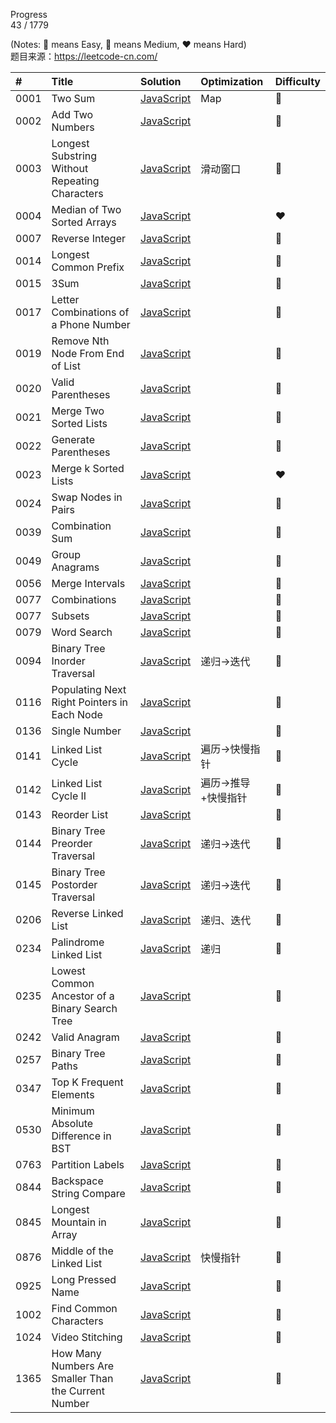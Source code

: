 Progress  
43 / 1779

(Notes: :green_heart: means Easy, :yellow_heart: means Medium, :heart: means Hard)  
题目来源：https://leetcode-cn.com/

|#|Title|Solution|Optimization|Difficulty|
|:---|:---|:---|:---|:---|
|0001|Two Sum|[JavaScript](https://github.com/Chellyyy/LeetCode/blob/master/problems/0001.two-sum.js)|Map|:green_heart:|
|0002|Add Two Numbers|[JavaScript](https://github.com/Chellyyy/LeetCode/blob/master/problems/0002.add-two-numbers.js)| |:yellow_heart:|
|0003|Longest Substring Without Repeating Characters|[JavaScript](https://github.com/Chellyyy/LeetCode/blob/master/problems/0003.longest-substring-without-repeating-characters.js)|滑动窗口|:yellow_heart:|
|0004|Median of Two Sorted Arrays|[JavaScript](https://github.com/Chellyyy/LeetCode/blob/master/problems/0004.median-of-two-sorted-arrays.js)| |:heart:|
|0007|Reverse Integer|[JavaScript](https://github.com/Chellyyy/LeetCode/blob/master/problems/0007.reverse-integer.js)| |:green_heart:|
|0014|Longest Common Prefix|[JavaScript](https://github.com/Chellyyy/LeetCode/blob/master/problems/0014.longest-common-prefix.js)| |:green_heart:|
|0015|3Sum|[JavaScript](https://github.com/Chellyyy/LeetCode/blob/master/problems/0015.3Sum.js)| |:yellow_heart:|
|0017|Letter Combinations of a Phone Number|[JavaScript](https://github.com/Chellyyy/LeetCode/blob/master/problems/0017.letter-combinations-of-a-phone-number.js)| |:yellow_heart:|
|0019|Remove Nth Node From End of List|[JavaScript](https://github.com/Chellyyy/LeetCode/blob/master/problems/0019.remove-nth-node-from-end-of-list.js)| |:yellow_heart:|
|0020|Valid Parentheses|[JavaScript](https://github.com/Chellyyy/LeetCode/blob/master/problems/0020.valid-parentheses.js)| |:green_heart:|
|0021|Merge Two Sorted Lists|[JavaScript](https://github.com/Chellyyy/LeetCode/blob/master/problems/0021.merge-two-sorted-lists.js)| |:green_heart:|
|0022|Generate Parentheses|[JavaScript](https://github.com/Chellyyy/LeetCode/blob/master/problems/0022.generate-parentheses.js)| |:yellow_heart:|
|0023|Merge k Sorted Lists|[JavaScript](https://github.com/Chellyyy/LeetCode/blob/master/problems/0023.merge-k-sorted-lists.js)| |:heart:|
|0024|Swap Nodes in Pairs|[JavaScript](https://github.com/Chellyyy/LeetCode/blob/master/problems/0024.swap-nodes-in-pairs.js)| |:yellow_heart:|
|0039|Combination Sum|[JavaScript](https://github.com/Chellyyy/LeetCode/blob/master/problems/0039.combination-sum.js)| |:yellow_heart:|
|0049|Group Anagrams|[JavaScript](https://github.com/Chellyyy/LeetCode/blob/master/problems/0049.group-anagrams.js) | |:yellow_heart:|
|0056|Merge Intervals|[JavaScript](https://github.com/Chellyyy/LeetCode/blob/master/problems/0056.merge-intervals.js)| |:yellow_heart:|
|0077|Combinations|[JavaScript](https://github.com/Chellyyy/LeetCode/blob/master/problems/0077.combinations.js)| |:yellow_heart:|
|0077|Subsets|[JavaScript](https://github.com/Chellyyy/LeetCode/blob/master/problems/0078.subsets.js)| |:yellow_heart:|
|0079|Word Search|[JavaScript](https://github.com/Chellyyy/LeetCode/blob/master/problems/0079.word-search.js)| |:yellow_heart:|
|0094|Binary Tree Inorder Traversal|[JavaScript](https://github.com/Chellyyy/LeetCode/blob/master/problems/0094.binary-tree-inorder-traversal.js)|递归->迭代|:yellow_heart:|
|0116|Populating Next Right Pointers in Each Node|[JavaScript](https://github.com/Chellyyy/LeetCode/blob/master/problems/0116.populating-next-right-pointers-in-each-node.js)| |:yellow_heart:|
|0136|Single Number|[JavaScript](https://github.com/Chellyyy/LeetCode/blob/master/problems/0136.single-number.js)| |:green_heart:|
|0141|Linked List Cycle|[JavaScript](https://github.com/Chellyyy/LeetCode/blob/master/problems/0141.linked-list-cycle.js)|遍历->快慢指针|:green_heart:|
|0142|Linked List Cycle II|[JavaScript](https://github.com/Chellyyy/LeetCode/blob/master/problems/0142.linked-list-cycle-II.js)|遍历->推导+快慢指针|:yellow_heart:|
|0143|Reorder List|[JavaScript](https://github.com/Chellyyy/LeetCode/blob/master/problems/0143.reorder-list.js)| |:yellow_heart:|
|0144|Binary Tree Preorder Traversal|[JavaScript](https://github.com/Chellyyy/LeetCode/blob/master/problems/0144.binary-tree-preorder-traversal.js)|递归->迭代|:yellow_heart:|
|0145|Binary Tree Postorder Traversal|[JavaScript](https://github.com/Chellyyy/LeetCode/blob/master/problems/0145.binary-tree-postorder-traversal.js)|递归->迭代|:yellow_heart:|
|0206|Reverse Linked List|[JavaScript](https://github.com/Chellyyy/LeetCode/blob/master/problems/0206.reverse-linked-list.js)|递归、迭代|:green_heart:|
|0234|Palindrome Linked List|[JavaScript](https://github.com/Chellyyy/LeetCode/blob/master/problems/0234.palindrome-linked-list.js)|递归|:green_heart:|
|0235|Lowest Common Ancestor of a Binary Search Tree|[JavaScript](https://github.com/Chellyyy/LeetCode/blob/master/problems/0235.lowest-common-ancestor-of-a-binary-search-tree.js)| |:green_heart:|
|0242|Valid Anagram|[JavaScript](https://github.com/Chellyyy/LeetCode/blob/master/problems/0242.valid-anagram.js)| |:green_heart:|
|0257|Binary Tree Paths|[JavaScript](https://github.com/Chellyyy/LeetCode/blob/master/problems/0257.binary-tree-paths.js)| |:green_heart:|
|0347|Top K Frequent Elements|[JavaScript](https://github.com/Chellyyy/LeetCode/blob/master/problems/0347.top-k-frequent-elements.js)| |:yellow_heart:|
|0530|Minimum Absolute Difference in BST|[JavaScript](https://github.com/Chellyyy/LeetCode/blob/master/problems/0530.minimum-absolute-difference-in-bst.js)| |:yellow_heart:|
|0763|Partition Labels|[JavaScript](https://github.com/Chellyyy/LeetCode/blob/master/problems/0763.partition-labels.js)| |:yellow_heart:|
|0844|Backspace String Compare|[JavaScript](https://github.com/Chellyyy/LeetCode/blob/master/problems/0844.backspace-string-compare.js)| |:green_heart:|
|0845|Longest Mountain in Array|[JavaScript](https://github.com/Chellyyy/LeetCode/blob/master/problems/0845.longest-mountain-in-array.js)| |:yellow_heart:|
|0876|Middle of the Linked List|[JavaScript](https://github.com/Chellyyy/LeetCode/blob/master/problems/0876.middle-of-the-linked-list.js)|快慢指针|:green_heart:|
|0925|Long Pressed Name|[JavaScript](https://github.com/Chellyyy/LeetCode/blob/master/problems/0925.long-pressed-name.js)| |:green_heart:|
|1002|Find Common Characters|[JavaScript](https://github.com/Chellyyy/LeetCode/blob/master/problems/1002.find-common-characters.js)| |:yellow_heart:|
|1024|Video Stitching|[JavaScript](https://github.com/Chellyyy/LeetCode/blob/master/problems/1024.video-stitching.js)| |:yellow_heart:|
|1365|How Many Numbers Are Smaller Than the Current Number|[JavaScript](https://github.com/Chellyyy/LeetCode/blob/master/problems/1365.how-many-numbers-are-smaller-than-the-current-number.js)| |:green_heart:|
